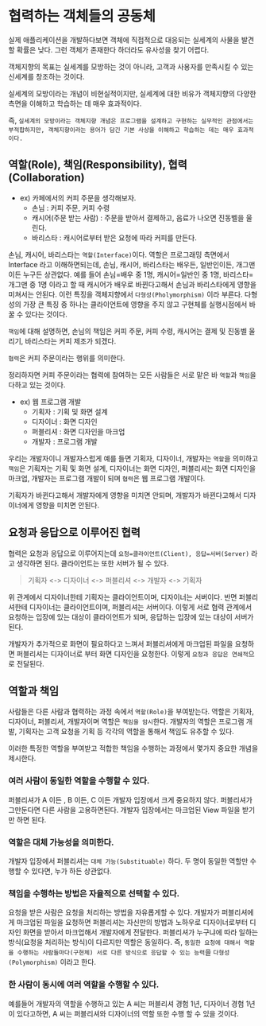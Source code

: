 # 협력하는 객체들의 공동체

실제 애플리케이션을 개발하다보면 객체에 직접적으로 대응되는 실세계의 사물을 발견할 확률은 낮다. 그런 객체가 존재한다 하더라도 유사성을 찾기 어렵다.

객체지향의 목표는 실세계를 모방하는 것이 아니라, 고객과 사용자를 만족시킬 수 있는 신세계를 창조하는 것이다.

실세계의 모방이라는 개념이 비현실적이지만, 실세계에 대한 비유가 객체지향의 다양한 측면을 이해하고 학습하는 데 매우 효과적이다.

즉, `실세계의 모방이라는 객체지향 개념은 프로그램을 설계하고 구현하는 실무적인 관점에서는 부적합하지만, 객체지향이라는 용어가 담긴 기본 사상을 이해하고 학습하는 데는 매우 효과적이다.`

## 역할(Role), 책임(Responsibility), 협력(Collaboration)

- ex) 카페에서의 커피 주문을 생각해보자.
  - 손님 : 커피 주문, 커피 수령
  - 캐시어(주문 받는 사람) : 주문을 받아서 결제하고, 음료가 나오면 진동벨을 울린다.
  - 바리스타 : 캐시어로부터 받은 요청에 따라 커피를 만든다.
  
손님, 캐시어, 바리스타는 `역할(Interface)`이다. 역할은 프로그래밍 측면에서 Interface 라고 이해하면되는데, 손님, 캐시어, 바리스타는 배우든, 일반인이든, 개그맨이든 누구든 상관없다.
예를 들어 손님=배우 중 1명, 캐시어=일반인 중 1명, 바리스타=개그맨 중 1명 이라고 할 때 캐시어가 배우로 바뀐다고해서 손님과 바리스타에게 영향을 미쳐서는 안된다.
이런 특징을 객체지향에서 `다형성(Pholymorphism)` 이라 부른다. 다형성의 가장 큰 특징 중 하나는 클라이언트에 영향을 주지 않고 구현체를 실행시점에서 바꿀 수 있다는 것이다.
 
`책임`에 대해 설명하면, 손님의 책임은 커피 주문, 커피 수령, 캐시어는 결제 및 진동벨 울리기, 바리스타는 커피 제조가 되겠다.
 
`협력`은 커피 주문이라는 행위를 의미한다.
 
정리하자면 커피 주문이라는 협력에 참여하는 모든 사람들은 서로 맡은 바 `역할`과 `책임`을 다하고 있는 것이다.
 
- ex) 웹 프로그램 개발
  - 기획자 : 기획 및 화면 설계
  - 디자이너 : 화면 디자인
  - 퍼블리셔 : 화면 디자인을 마크업
  - 개발자 : 프로그램 개발
 
우리는 개발자이니 개발자스럽게 예를 들면 기획자, 디자이너, 개발자는 `역할`을 의미하고 `책임`은 기획자는 기획 및 화면 설계, 디자이너는 화면 디자인, 퍼블리셔는 화면 디자인을 마크업, 개발자는 프로그램 개발이 되며 `협력`은 웹 프로그램 개발이다.
 
기획자가 바뀐다고해서 개발자에게 영향을 미치면 안되며, 개발자가 바뀐다고해서 디자이너에게 영향을 미치면 안된다.

## 요청과 응답으로 이루어진 협력

협력은 요청과 응답으로 이루어지는데 `요청=클라이언트(Client), 응답=서버(Server)` 라고 생각하면 된다. 클라이언트는 또한 서버가 될 수 있다.

> 기획자 <-> 디자이너 <-> 퍼블리셔 <-> 개발자 <-> 기획자

위 관계에서 디자이너한테 기획자는 클라이언트이며, 디자이너는 서버이다. 반면 퍼블리셔한테 디자이너는 클라이언트이며, 퍼블리셔는 서버이다. 이렇게 서로 협력 관계에서 요청하는 입장에 있는 대상이
클라이언트가 되며, 응답하는 입장에 있는 대상이 서버가 된다.

개발자가 추가적으로 화면이 필요하다고 느껴서 퍼블리셔에게 마크업된 파일을 요청하면 퍼블리셔는 디자이너로 부터 화면 디자인을 요청한다. 이렇게 `요청과 응답은 연쇄적`으로 전달된다. 

## 역할과 책임

사람들은 다른 사람과 협력하는 과정 속에서 `역할(Role)`을 부여받는다. 역할은 기획자, 디자이너, 퍼블리셔, 개발자이며 역할은 `책임을 암시`한다. 개발자의 역할은 프로그램 개발, 기획자는 고객 요청을 기획 등 각각의 역할을 통해서 책임도 유추할 수 있다.

이러한 특정한 역할을 부여받고 적합한 책임을 수행하는 과정에서 몇가지 중요한 개념을 제시한다.

### 여러 사람이 동일한 역할을 수행할 수 있다.

퍼블리셔가 A 이든 , B 이든, C 이든 개발자 입장에서 크게 중요하지 않다. 퍼블리셔가 그만둔다면 다른 사람을 고용하면된다. 개발자 입장에서는 마크업된 View 파일을 받기만 하면 된다.

### 역할은 대체 가능성을 의미한다.

개발자 입장에서 퍼블리셔는 `대체 가능(Substituable)` 하다. 두 명이 동일한 역할만 수행할 수 있다면, 누가 하든 상관없다.

### 책임을 수행하는 방법은 자율적으로 선택할 수 있다.

요청을 받은 사람은 요청을 처리하는 방법을 자유롭게할 수 있다. 개발자가 퍼블리셔에게 마크업된 파일을 요청하면 퍼블리셔는 자신만의 방법과 노하우로 디자이너로부터 디자인 화면을 받아서 마크업해서
개발자에게 전달한다. 퍼블리셔가 누구냐에 따라 일하는 방식(요청을 처리하는 방식)이 다르지만 역할은 동일하다. 즉, `동일한 요청에 대해서 역할을 수행하는 사람들마다(구현체) 서로 다른 방식으로 응답할 수 있는 능력`을 `다형성(Polymorphism)` 이라고 한다.

### 한 사람이 동시에 여러 역할을 수행할 수 있다.

예를들어 개발자의 역할을 수행하고 있는 A 씨는 퍼블리셔 경험 1년, 디자이너 경험 1년이 있다고하면, A 씨는 퍼블리셔와 디자이너의 역할 또한 수행 할 수 있을 것이다.
